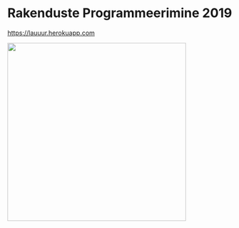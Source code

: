 # Rakenduste Programmeerimine 2019
https://lauuur.herokuapp.com

<img src="https://user-images.githubusercontent.com/43137916/65706742-c7e50480-e093-11e9-8b8b-397c10f7fb5a.jpg" width="400">
